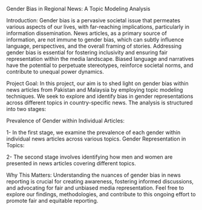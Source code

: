 Gender Bias in Regional News: A Topic Modeling Analysis

Introduction: 
Gender bias is a pervasive societal issue that permeates various aspects of our lives, with far-reaching implications, particularly in information dissemination. News articles, as a primary source of information, are not immune to gender bias, which can subtly influence language, perspectives, and the overall framing of stories. Addressing gender bias is essential for fostering inclusivity and ensuring fair representation within the media landscape. Biased language and narratives have the potential to perpetuate stereotypes, reinforce societal norms, and contribute to unequal power dynamics.

Project Goal:
In this project, our aim is to shed light on gender bias within news articles from Pakistan and Malaysia by employing topic modeling techniques. We seek to explore and identify bias in gender representations across different topics in country-specific news. The analysis is structured into two stages:

Prevalence of Gender within Individual Articles:

1- In the first stage, we examine the prevalence of each gender within individual news articles across various topics.
Gender Representation in Topics:

2- The second stage involves identifying how men and women are presented in news articles covering different topics.

Why This Matters:
Understanding the nuances of gender bias in news reporting is crucial for creating awareness, fostering informed discussions, and advocating for fair and unbiased media representation.
Feel free to explore our findings, methodologies, and contribute to this ongoing effort to promote fair and equitable reporting.
